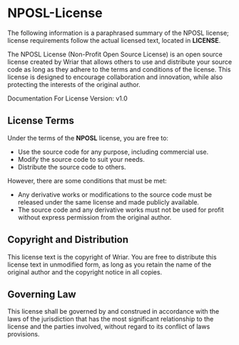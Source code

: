 # NPOSL-License
The following information is a paraphrased summary of the NPOSL license; license requirements follow the actual licensed text, located in **LICENSE**.

The NPOSL License (Non-Profit Open Source License) is an open source license created by Wriar that allows others to use and distribute your source code as long as they adhere to the terms and conditions of the license. This license is designed to encourage collaboration and innovation, while also protecting the interests of the original author.

Documentation For License Version: v1.0 
## License Terms

Under the terms of the **NPOSL** license, you are free to:

- Use the source code for any purpose, including commercial use.
- Modify the source code to suit your needs.
- Distribute the source code to others.

However, there are some conditions that must be met:

- Any derivative works or modifications to the source code must be released under the same license and made publicly available.
- The source code and any derivative works must not be used for profit without express permission from the original author.

## Copyright and Distribution

This license text is the copyright of Wriar. You are free to distribute this license text in unmodified form, as long as you retain the name of the original author and the copyright notice in all copies.

## Governing Law

This license shall be governed by and construed in accordance with the laws of the jurisdiction that has the most significant relationship to the license and the parties involved, without regard to its conflict of laws provisions.





